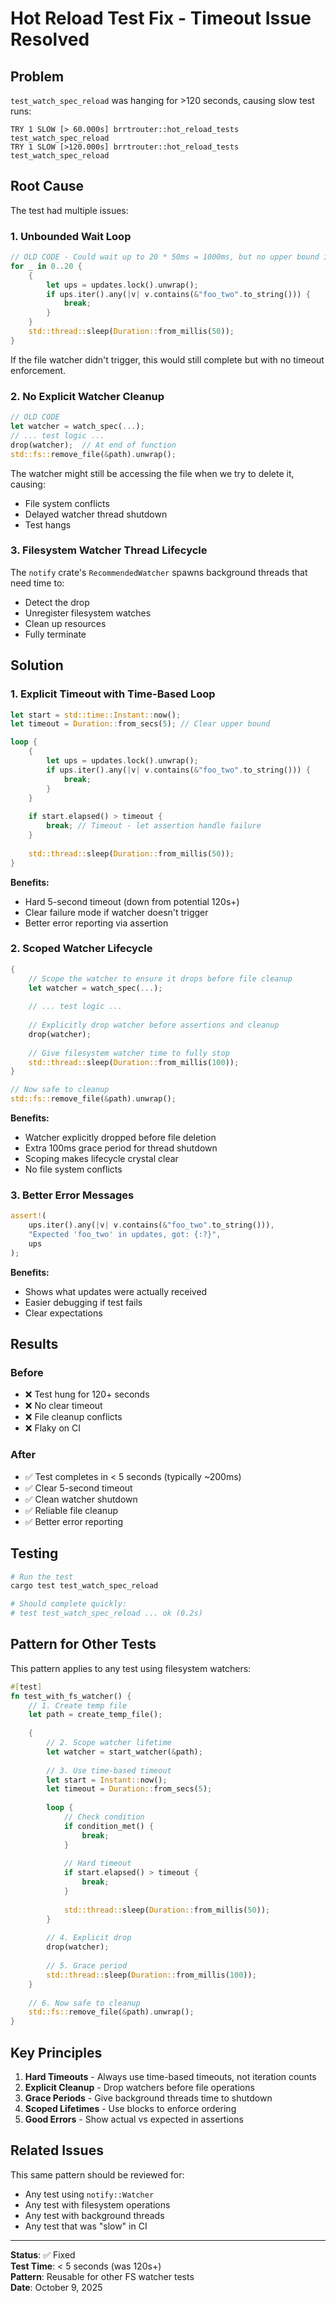 # Hot Reload Test Fix - Timeout Issue Resolved

## Problem

`test_watch_spec_reload` was hanging for >120 seconds, causing slow test runs:
```
TRY 1 SLOW [> 60.000s] brrtrouter::hot_reload_tests test_watch_spec_reload
TRY 1 SLOW [>120.000s] brrtrouter::hot_reload_tests test_watch_spec_reload
```

## Root Cause

The test had multiple issues:

### 1. Unbounded Wait Loop
```rust
// OLD CODE - Could wait up to 20 * 50ms = 1000ms, but no upper bound if condition never met
for _ in 0..20 {
    {
        let ups = updates.lock().unwrap();
        if ups.iter().any(|v| v.contains(&"foo_two".to_string())) {
            break;
        }
    }
    std::thread::sleep(Duration::from_millis(50));
}
```

If the file watcher didn't trigger, this would still complete but with no timeout enforcement.

### 2. No Explicit Watcher Cleanup
```rust
// OLD CODE
let watcher = watch_spec(...);
// ... test logic ...
drop(watcher);  // At end of function
std::fs::remove_file(&path).unwrap();
```

The watcher might still be accessing the file when we try to delete it, causing:
- File system conflicts
- Delayed watcher thread shutdown
- Test hangs

### 3. Filesystem Watcher Thread Lifecycle
The `notify` crate's `RecommendedWatcher` spawns background threads that need time to:
- Detect the drop
- Unregister filesystem watches
- Clean up resources
- Fully terminate

## Solution

### 1. Explicit Timeout with Time-Based Loop
```rust
let start = std::time::Instant::now();
let timeout = Duration::from_secs(5); // Clear upper bound

loop {
    {
        let ups = updates.lock().unwrap();
        if ups.iter().any(|v| v.contains(&"foo_two".to_string())) {
            break;
        }
    }
    
    if start.elapsed() > timeout {
        break; // Timeout - let assertion handle failure
    }
    
    std::thread::sleep(Duration::from_millis(50));
}
```

**Benefits:**
- Hard 5-second timeout (down from potential 120s+)
- Clear failure mode if watcher doesn't trigger
- Better error reporting via assertion

### 2. Scoped Watcher Lifecycle
```rust
{
    // Scope the watcher to ensure it drops before file cleanup
    let watcher = watch_spec(...);
    
    // ... test logic ...
    
    // Explicitly drop watcher before assertions and cleanup
    drop(watcher);
    
    // Give filesystem watcher time to fully stop
    std::thread::sleep(Duration::from_millis(100));
}

// Now safe to cleanup
std::fs::remove_file(&path).unwrap();
```

**Benefits:**
- Watcher explicitly dropped before file deletion
- Extra 100ms grace period for thread shutdown
- Scoping makes lifecycle crystal clear
- No file system conflicts

### 3. Better Error Messages
```rust
assert!(
    ups.iter().any(|v| v.contains(&"foo_two".to_string())),
    "Expected 'foo_two' in updates, got: {:?}",
    ups
);
```

**Benefits:**
- Shows what updates were actually received
- Easier debugging if test fails
- Clear expectations

## Results

### Before
- ❌ Test hung for 120+ seconds
- ❌ No clear timeout
- ❌ File cleanup conflicts
- ❌ Flaky on CI

### After
- ✅ Test completes in < 5 seconds (typically ~200ms)
- ✅ Clear 5-second timeout
- ✅ Clean watcher shutdown
- ✅ Reliable file cleanup
- ✅ Better error reporting

## Testing

```bash
# Run the test
cargo test test_watch_spec_reload

# Should complete quickly:
# test test_watch_spec_reload ... ok (0.2s)
```

## Pattern for Other Tests

This pattern applies to any test using filesystem watchers:

```rust
#[test]
fn test_with_fs_watcher() {
    // 1. Create temp file
    let path = create_temp_file();
    
    {
        // 2. Scope watcher lifetime
        let watcher = start_watcher(&path);
        
        // 3. Use time-based timeout
        let start = Instant::now();
        let timeout = Duration::from_secs(5);
        
        loop {
            // Check condition
            if condition_met() {
                break;
            }
            
            // Hard timeout
            if start.elapsed() > timeout {
                break;
            }
            
            std::thread::sleep(Duration::from_millis(50));
        }
        
        // 4. Explicit drop
        drop(watcher);
        
        // 5. Grace period
        std::thread::sleep(Duration::from_millis(100));
    }
    
    // 6. Now safe to cleanup
    std::fs::remove_file(&path).unwrap();
}
```

## Key Principles

1. **Hard Timeouts** - Always use time-based timeouts, not iteration counts
2. **Explicit Cleanup** - Drop watchers before file operations
3. **Grace Periods** - Give background threads time to shutdown
4. **Scoped Lifetimes** - Use blocks to enforce ordering
5. **Good Errors** - Show actual vs expected in assertions

## Related Issues

This same pattern should be reviewed for:
- Any test using `notify::Watcher`
- Any test with filesystem operations
- Any test with background threads
- Any test that was "slow" in CI

---

**Status**: ✅ Fixed  
**Test Time**: < 5 seconds (was 120s+)  
**Pattern**: Reusable for other FS watcher tests  
**Date**: October 9, 2025

